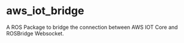 # aws_iot_bridge
A ROS Package to bridge the connection between AWS IOT Core and ROSBridge Websocket.
